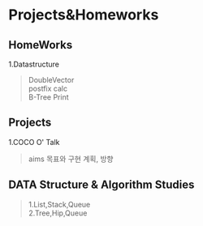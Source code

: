 Projects&Homeworks
=========================
HomeWorks
------------------
1.Datastructure
>DoubleVector   
>postfix calc   
>B-Tree Print   

Projects
---------------------
1.COCO O' Talk
>aims 목표와 구현 계획, 방향   

DATA Structure & Algorithm Studies
---------------------------------
>1.List,Stack,Queue   
>2.Tree,Hip,Queue   
